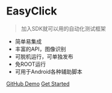 
# EasyClick

> 加入SDK就可以用的自动化测试框架

* 简单易集成
* 丰富的API，图像识别
* 可脱机运行，可单独发布
* 免ROOT运行
* 可用于Android各种辅助脚本


[GitHub Demo](https://github.com/easy-click/easyclick-demo/)
[Get Started](zh-cn/quick-start)